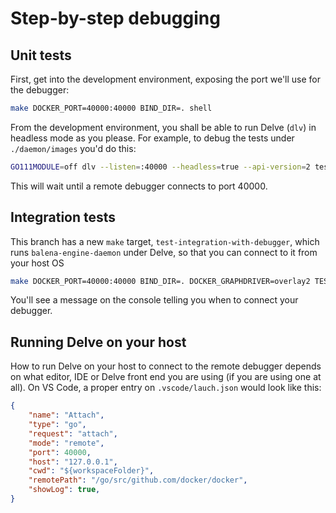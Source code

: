 # Step-by-step debugging

## Unit tests

First, get into the development environment, exposing the port we'll use for the
debugger:

```sh
make DOCKER_PORT=40000:40000 BIND_DIR=. shell
```

From the development environment, you shall be able to run Delve (`dlv`) in
headless mode as you please. For example, to debug the tests under
`./daemon/images` you'd do this:

```sh
GO111MODULE=off dlv --listen=:40000 --headless=true --api-version=2 test ./daemon/images
```

This will wait until a remote debugger connects to port 40000.

## Integration tests

This branch has a new `make` target, `test-integration-with-debugger`, which
runs `balena-engine-daemon` under Delve, so that you can connect to it from your
host OS

```sh
make DOCKER_PORT=40000:40000 BIND_DIR=. DOCKER_GRAPHDRIVER=overlay2 TEST_SKIP_INTEGRATION_CLI=1 DOCKER_DEBUG=1 TESTDEBUG=1 TEST_INTEGRATION_DIR=./integration/image/ TEST_FILTER=Delta test-integration-with-debugger
```

You'll see a message on the console telling you when to connect your debugger.

## Running Delve on your host

How to run Delve on your host to connect to the remote debugger depends on what
editor, IDE or Delve front end you are using (if you are using one at all). On
VS Code, a proper entry on `.vscode/lauch.json` would look like this:

```json
{
    "name": "Attach",
    "type": "go",
    "request": "attach",
    "mode": "remote",
    "port": 40000,
    "host": "127.0.0.1",
    "cwd": "${workspaceFolder}",
    "remotePath": "/go/src/github.com/docker/docker",
    "showLog": true,
}
```
